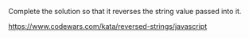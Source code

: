Complete the solution so that it reverses the string value passed into it.

https://www.codewars.com/kata/reversed-strings/javascript